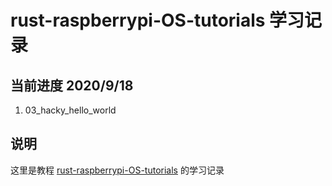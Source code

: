 # rust-raspberrypi-OS-tutorials 学习记录

## 当前进度 2020/9/18

1. 03_hacky_hello_world

## 说明

这里是教程 [rust-raspberrypi-OS-tutorials](https://github.com/rust-embedded/rust-raspberrypi-OS-tutorials) 的学习记录